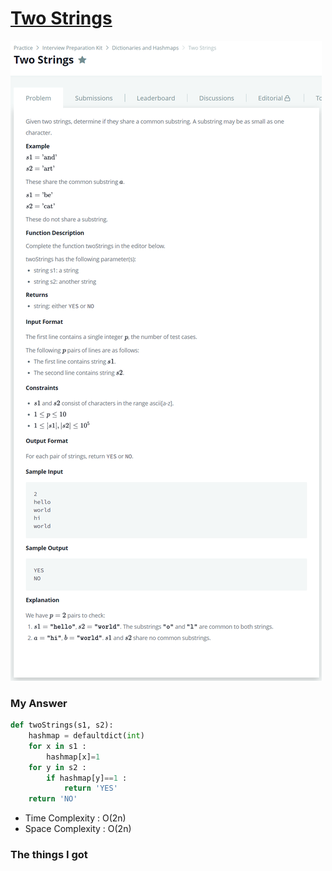 # [Two Strings](https://www.hackerrank.com/challenges/two-strings/problem?h_l=interview&playlist_slugs%5B%5D=interview-preparation-kit&playlist_slugs%5B%5D=dictionaries-hashmaps)

![image](Problem.png)



### My Answer

```python
def twoStrings(s1, s2):
    hashmap = defaultdict(int)
    for x in s1 : 
        hashmap[x]=1
    for y in s2 : 
        if hashmap[y]==1 : 
            return 'YES'
    return 'NO'
```

* Time Complexity : O(2n)
* Space Complexity : O(2n)



### The things I got
